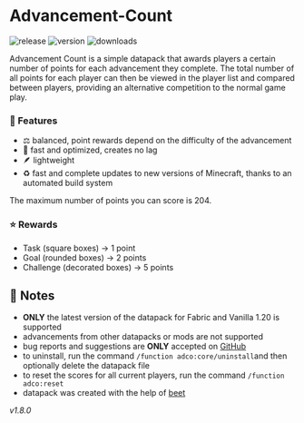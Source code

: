 # Advancement-Count

![release](https://img.shields.io/github/v/release/2mal3/Advancement-Count?style=flat-square) ![version](https://img.shields.io/badge/Minecraft-1.20-orange?style=flat-square) ![downloads](https://img.shields.io/github/downloads/2mal3/Advancement-Count/total?style=flat-square)

Advancement Count is a simple datapack that awards players a certain number of points for each advancement they complete.
The total number of all points for each player can then be viewed in the player list and compared between players, providing an alternative competition to the normal game play.

### 📖 Features

- ⚖️ balanced, point rewards depend on the difficulty of the advancement
- 🚀 fast and optimized, creates no lag
- 🪶 lightweight
- ♻️ fast and complete updates to new versions of Minecraft, thanks to an automated build system

The maximum number of points you can score is 204.

### ⭐ Rewards

- Task (square boxes) → 1 point
- Goal (rounded boxes) → 2 points
- Challenge (decorated boxes) → 5 points

## 📝 Notes

- **ONLY** the latest version of the datapack for Fabric and Vanilla 1.20 is supported
- advancements from other datapacks or mods are not supported
- bug reports and suggestions are **ONLY** accepted on [GitHub](https://github.com/2mal3/No-Lag/issues)
- to uninstall, run the command `/function adco:core/uninstall`and then optionally delete the datapack file
- to reset the scores for all current players, run the command `/function adco:reset`
- datapack was created with the help of [beet](https://github.com/mcbeet/beet)

_v1.8.0_
